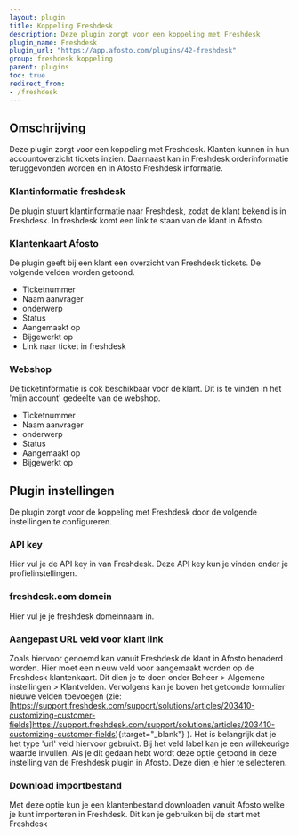 ```yaml
---
layout: plugin
title: Koppeling Freshdesk
description: Deze plugin zorgt voor een koppeling met Freshdesk
plugin_name: Freshdesk
plugin_url: "https://app.afosto.com/plugins/42-freshdesk" 
group: freshdesk koppeling
parent: plugins
toc: true
redirect_from:
- /freshdesk
---
```

## Omschrijving
Deze plugin zorgt voor een koppeling met Freshdesk. Klanten kunnen in hun accountoverzicht tickets inzien. Daarnaast kan in Freshdesk orderinformatie teruggevonden worden en in Afosto Freshdesk informatie. 
### Klantinformatie freshdesk
De plugin stuurt klantinformatie naar Freshdesk, zodat de klant bekend is in Freshdesk. In freshdesk komt een link te staan van de klant in Afosto.
### Klantenkaart Afosto
De plugin geeft bij een klant een overzicht van Freshdesk tickets. De volgende velden worden getoond.
* Ticketnummer
* Naam aanvrager
* onderwerp
* Status
* Aangemaakt op
* Bijgewerkt op
* Link naar ticket in freshdesk

### Webshop
De ticketinformatie is ook beschikbaar voor de klant. Dit is te vinden in het 'mijn account' gedeelte van de webshop.
* Ticketnummer
* Naam aanvrager
* onderwerp
* Status
* Aangemaakt op
* Bijgewerkt op

## Plugin instellingen
De plugin zorgt voor de koppeling met Freshdesk door de volgende instellingen te configureren.
### API key
Hier vul je de API key in van Freshdesk. Deze API key kun je vinden onder je profielinstellingen. 
### freshdesk.com domein
Hier vul je je freshdesk domeinnaam in.
### Aangepast URL veld voor klant link
Zoals hiervoor genoemd kan vanuit Freshdesk de klant in Afosto benaderd worden. Hier moet een nieuw veld voor aangemaakt worden op de Freshdesk klantenkaart. Dit dien je te doen onder Beheer > Algemene instellingen > Klantvelden. Vervolgens kan je boven het getoonde formulier nieuwe velden toevoegen  (zie: [https://support.freshdesk.com/support/solutions/articles/203410-customizing-customer-fields]https://support.freshdesk.com/support/solutions/articles/203410-customizing-customer-fields){:target="_blank"} ). Het is belangrijk dat je het type 'url' veld hiervoor gebruikt. Bij het veld label kan je een willekeurige waarde invullen. 
Als je dit gedaan hebt wordt deze optie getoond in deze instelling van de Freshdesk plugin in Afosto. Deze dien je hier te selecteren.
### Download importbestand
Met deze optie kun je een klantenbestand downloaden vanuit Afosto welke je kunt importeren in Freshdesk. Dit kan je gebruiken bij de start met Freshdesk

